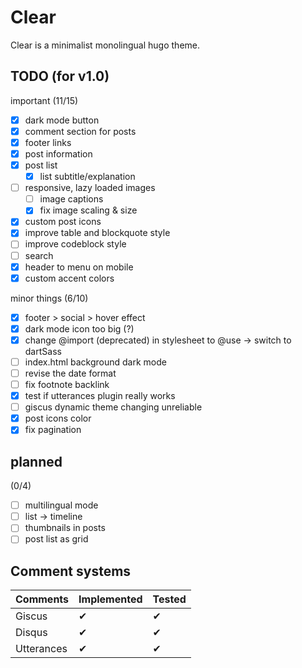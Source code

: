 # Clear
Clear is a minimalist monolingual hugo theme.

## TODO (for v1.0)
important (11/15)
- [x] dark mode button
- [x] comment section for posts
- [x] footer links
- [x] post information
- [x] post list
    - [x] list subtitle/explanation
- [ ] responsive, lazy loaded images
    - [ ] image captions
    - [x] fix image scaling & size
- [x] custom post icons
- [x] improve table and blockquote style
- [ ] improve codeblock style
- [ ] search
- [x] header to menu on mobile
- [x] custom accent colors

minor things (6/10)
- [x] footer > social > hover effect
- [x] dark mode icon too big (?)
- [x] change @import (deprecated) in stylesheet to @use -> switch to dartSass
- [ ] index.html background dark mode
- [ ] revise the date format
- [ ] fix footnote backlink
- [x] test if utterances plugin really works
- [ ] giscus dynamic theme changing unreliable
- [x] post icons color
- [x] fix pagination

## planned
(0/4)
- [ ] multilingual mode
- [ ] list -> timeline
- [ ] thumbnails in posts
- [ ] post list as grid

## Comment systems
| Comments   | Implemented | Tested |
| ---------- | ----------- | ------ |
| Giscus     | ✔︎           | ✔︎      |
| Disqus     | ✔︎           | ✔︎      |
| Utterances | ✔︎           | ✔︎      |
